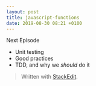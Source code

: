 ```yaml
---
layout: post
title: javascript-functions
date: 2019-08-30 08:21 +0100
---
```


Next Episode 

* Unit testing
* Good practices
* TDD, and why we *should* do it

> Written with [StackEdit](https://stackedit.io/).
<!--stackedit_data:
eyJoaXN0b3J5IjpbMTgwNjYyMDI2NV19
-->
